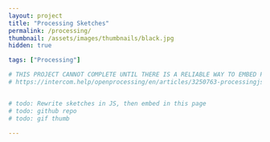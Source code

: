 ```yaml
---
layout: project
title: "Processing Sketches"
permalink: /processing/
thumbnail: /assets/images/thumbnails/black.jpg
hidden: true

tags: ["Processing"]

# THIS PROJECT CANNOT COMPLETE UNTIL THERE IS A RELIABLE WAY TO EMBED PROCESSING SKETCHES
# https://intercom.help/openprocessing/en/articles/3250763-processingjs-deprecation-notice


# todo: Rewrite sketches in JS, then embed in this page
# todo: github repo
# todo: gif thumb

---
```


